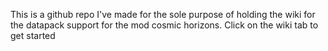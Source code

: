 This is a github repo I've made for the sole purpose of
holding the wiki for the datapack support for the mod
cosmic horizons. Click on the wiki tab to get started 
